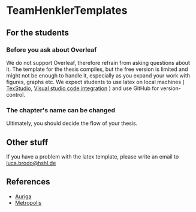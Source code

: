# TeamHenklerTemplates



## For the students

### Before you ask about Overleaf
We do not support Overleaf, therefore refrain from asking questions about it. The template for the thesis compiles, but the free version is limited and might not be enough to handle it, especially as you expand your work with figures, graphs etc. We expect students to use latex on local machines ( [TexStudio](https://www.texstudio.org), [Visual studio code integration](https://marketplace.visualstudio.com/items?itemName=James-Yu.latex-workshop) ) and use GitHub for version-control. 

### The chapter's name can be changed
Ultimately, you should decide the flow of your thesis. 


## Other stuff
If you have a problem with the latex template, please write an email to luca.brodo@hshl.de


## References
- [Auriga](https://github.com/anishathalye/auriga)
- [Metropolis](https://github.com/matze/mtheme)

